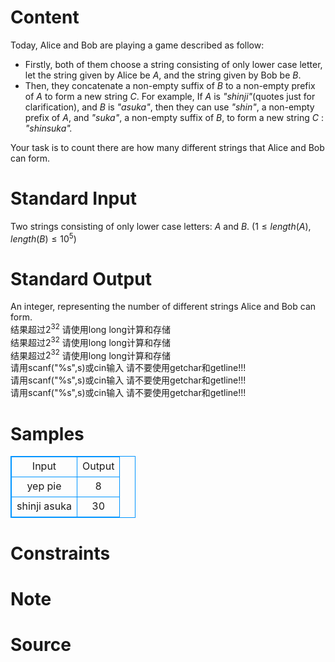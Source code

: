 
# Content

Today, Alice and Bob are playing a game described as follow:   
* Firstly, both of them choose a string consisting of only lower case letter, let the string given by Alice be *A*, and the string given by Bob be *B*. 
* Then, they concatenate a non-empty suffix of *B* to a non-empty prefix of *A* to form a new string *C*. For example, If *A* is *"shinji"*(quotes just for clarification), and *B* is *"asuka"*, then they can use *"shin"*, a non-empty prefix of *A*, and *"suka"*, a non-empty suffix of *B*, to form a new string *C* : *"shinsuka".* 

Your task is to count there are how many different strings that Alice and Bob can form.

# Standard Input

Two strings consisting of only lower case letters: *A* and *B*. ($1 \le length (A), length(B) \le 10^5$)

# Standard Output

An integer, representing the number of different strings Alice and Bob can form.  
结果超过$2^{32}$ 请使用long long计算和存储   
结果超过$2^{32}$ 请使用long long计算和存储  
结果超过$2^{32}$ 请使用long long计算和存储  
请用scanf("%s",s)或cin输入 请不要使用getchar和getline!!!  
请用scanf("%s",s)或cin输入 请不要使用getchar和getline!!!  
请用scanf("%s",s)或cin输入 请不要使用getchar和getline!!!

# Samples

<style>
        table,table tr th, table tr td { border:1px solid #0094ff; }
        table { width: 200px; min-height: 25px; line-height: 25px; text-align: center; border-collapse: collapse;}   
    </style>
<table>
	<tr>
		<td>Input</td>
		<td>Output</td>
	</tr>
<tr><td>yep pie</td><td>8</td></tr><tr><td>shinji asuka</td><td>30</td></tr></table>


# Constraints



# Note



# Source


